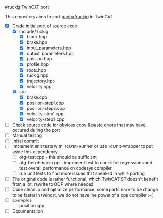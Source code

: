#ruckig TwinCAT port

This repository aims to port [pantor/ruckig](https://github.com/pantor/ruckig) to TwinCAT


- [x] Crude initial port of source code
  - [x] include/ruckig
    - [x] block.hpp
    - [x] brake.hpp
    - [x] input_parameters.hpp
    - [x] output_parameters.hpp
    - [x] position.hpp
    - [x] profile.hpp      
    - [x] roots.hpp
    - [x] ruckig.hpp
    - [x] trajectory.hpp
    - [x] velocity.hpp
  - [x] src
    - [x] brake.cpp
    - [x] position-step1.cpp
    - [x] position-step2.cpp
    - [x] velocity-step1.cpp
    - [x] velocity-step2.cpp
- [ ] Check source code for obvious copy & paste errors that may have occured during the port
- [ ] Manual testing
- [ ] Initial commit
- [ ] Implement unit tests with TcUnit-Runner or use TcUnit-Wrapper to put aside this dependency
    - [ ] otg-test.cpp - this should be sufficient
    - [ ] otg-benchmark.cpp - implement test to check for regressions and test overall performance on codesys compiler 
    - [ ] run unit tests to find more issues that sneaked in while porting
- [ ] The original code is rather functional, which TwinCAT ST doesn't benefit from a lot, rewrite to OOP where needed
- [ ] Code cleanup and optimize performance, some parts have to be change to be faster in twincat, we do not have the power of a cpp compiler :-(
- [ ] examples
  - [ ] position.cpp
- [ ] Documentation
